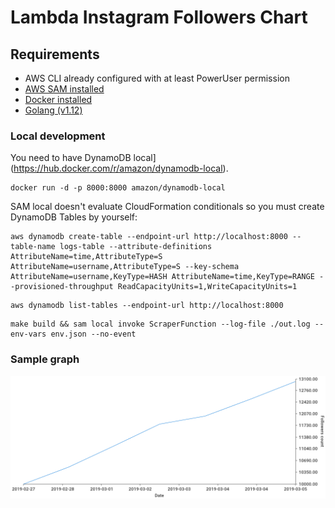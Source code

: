 # Lambda Instagram Followers Chart

## Requirements

* AWS CLI already configured with at least PowerUser permission
* [AWS SAM installed](https://docs.aws.amazon.com/lambda/latest/dg/serverless_app.html)
* [Docker installed](https://www.docker.com/community-edition)
* [Golang (v1.12)](https://golang.org)

### Local development
You need to have DynamoDB local](https://hub.docker.com/r/amazon/dynamodb-local).
```
docker run -d -p 8000:8000 amazon/dynamodb-local
```

SAM local doesn't evaluate CloudFormation conditionals so you must create DynamoDB Tables by yourself:
```
aws dynamodb create-table --endpoint-url http://localhost:8000 --table-name logs-table --attribute-definitions AttributeName=time,AttributeType=S AttributeName=username,AttributeType=S --key-schema AttributeName=username,KeyType=HASH AttributeName=time,KeyType=RANGE --provisioned-throughput ReadCapacityUnits=1,WriteCapacityUnits=1
```

```
aws dynamodb list-tables --endpoint-url http://localhost:8000
```

```
make build && sam local invoke ScraperFunction --log-file ./out.log --env-vars env.json --no-event
```

### Sample graph
![Sample graph](chart.png)